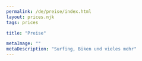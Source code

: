 ```yaml
---
permalink: /de/preise/index.html
layout: prices.njk
tags: prices

title: "Preise"

metaImage: ""
metaDescription: "Surfing, Biken und vieles mehr"
---
```

